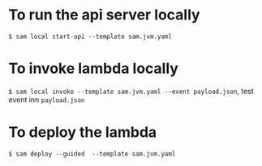 # To run the api server locally
`$ sam local start-api --template sam.jvm.yaml`

# To invoke lambda locally

`$ sam local invoke --template sam.jvm.yaml --event payload.json`, test event inn `payload.json`

# To deploy the lambda

`$ sam deploy --guided  --template sam.jvm.yaml`

